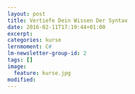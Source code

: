 ```yaml
---
layout: post
title: Vertiefe Dein Wissen Der Syntax
date: 2016-02-11T17:19:44+01:00
excerpt:
categories: kurse
lernmoment: C#
lm-newsletter-group-id: 2
tags: []
image:
  feature: kurse.jpg
modified:
---
```



